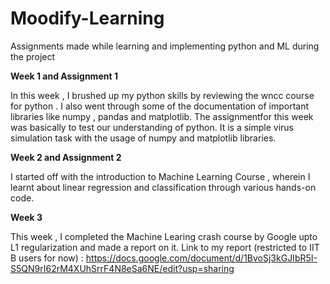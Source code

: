# Moodify-Learning
Assignments made while learning and implementing python and ML during the project

**Week 1 and Assignment 1** 


In this week , I brushed up my python skills by reviewing the wncc course for python . I also went through some of the documentation of important libraries like numpy , pandas and matplotlib. 
The assignmentfor this week was basically to test our understanding of python. It is a simple virus simulation task with the usage of numpy and matplotlib libraries.

**Week 2 and Assignment 2**

I started off with the introduction to Machine Learning Course , wherein I learnt about linear regression and classification through various hands-on code. 

**Week 3**


This week , I completed the Machine Learing crash course by Google upto L1 regularization and made a report on it.
Link to my report (restricted to IIT B users for now) : https://docs.google.com/document/d/1BvoSj3kGJIbR5I-S5QN9rI62rM4XUhSrrF4N8eSa6NE/edit?usp=sharing

